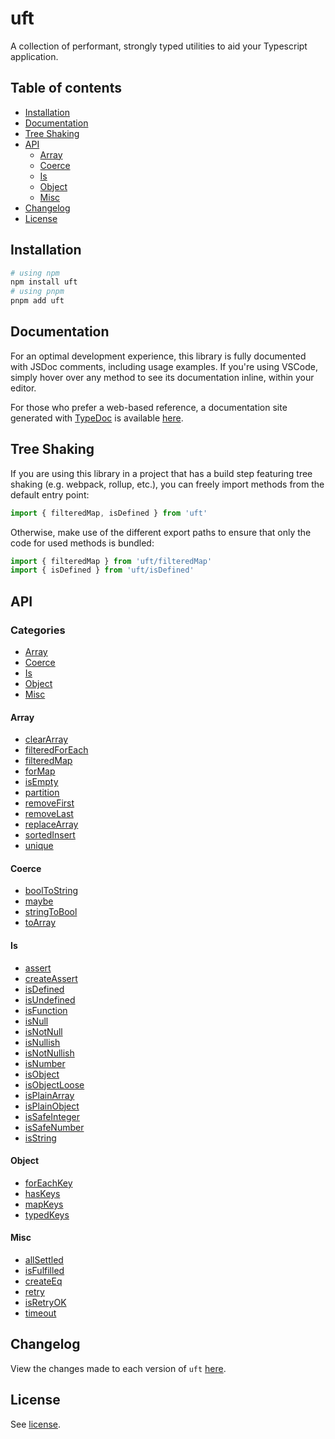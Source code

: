 # uft

A collection of performant, strongly typed utilities to aid your Typescript application.

## Table of contents

- [Installation](#installation)
- [Documentation](#documentation)
- [Tree Shaking](#tree-shaking)
- [API](#api)
  - [Array](#array)
  - [Coerce](#coerce)
  - [Is](#is)
  - [Object](#object)
  - [Misc](#misc)
- [Changelog](#changelog)
- [License](#license)

## Installation

```bash
# using npm
npm install uft
# using pnpm
pnpm add uft
```

## Documentation

For an optimal development experience, this library is fully documented with JSDoc comments, including usage examples. If you're using VSCode, simply hover over any method to see its documentation inline, within your editor.

For those who prefer a web-based reference, a documentation site generated with [TypeDoc](https://github.com/TypeStrong/typedoc) is available [here](https://reiss-d.github.io/uft/modules.html).

## Tree Shaking

If you are using this library in a project that has a build step featuring tree shaking (e.g. webpack, rollup, etc.), you can freely import methods from the default entry point:

```ts
import { filteredMap, isDefined } from 'uft'
```

Otherwise, make use of the different export paths to ensure that only the code for used methods is bundled:

```ts
import { filteredMap } from 'uft/filteredMap'
import { isDefined } from 'uft/isDefined'
```

## API

### Categories

- [Array](#array)
- [Coerce](#coerce)
- [Is](#is)
- [Object](#object)
- [Misc](#misc)

#### Array

- [clearArray](https://reiss-d.github.io/uft/functions/clearArray)
- [filteredForEach](https://reiss-d.github.io/uft/functions/filteredForEach)
- [filteredMap](https://reiss-d.github.io/uft/functions/filteredMap)
- [forMap](https://reiss-d.github.io/uft/functions/forMap)
- [isEmpty](https://reiss-d.github.io/uft/functions/isEmpty)
- [partition](https://reiss-d.github.io/uft/functions/partition)
- [removeFirst](https://reiss-d.github.io/uft/functions/removeFirst)
- [removeLast](https://reiss-d.github.io/uft/functions/removeLast)
- [replaceArray](https://reiss-d.github.io/uft/functions/replaceArray)
- [sortedInsert](https://reiss-d.github.io/uft/functions/sortedInsert)
- [unique](https://reiss-d.github.io/uft/functions/unique)

#### Coerce

- [boolToString](https://reiss-d.github.io/uft/functions/boolToString)
- [maybe](https://reiss-d.github.io/uft/functions/maybe)
- [stringToBool](https://reiss-d.github.io/uft/functions/stringToBool)
- [toArray](https://reiss-d.github.io/uft/functions/toArray)

#### Is

- [assert](https://reiss-d.github.io/uft/functions/assert-1)
- [createAssert](https://reiss-d.github.io/uft/functions/createAssert)
- [isDefined](https://reiss-d.github.io/uft/functions/isDefined)
- [isUndefined](https://reiss-d.github.io/uft/functions/isUndefined)
- [isFunction](https://reiss-d.github.io/uft/functions/isFunction)
- [isNull](https://reiss-d.github.io/uft/functions/isNull)
- [isNotNull](https://reiss-d.github.io/uft/functions/isNotNull)
- [isNullish](https://reiss-d.github.io/uft/functions/isNullish)
- [isNotNullish](https://reiss-d.github.io/uft/functions/isNotNullish)
- [isNumber](https://reiss-d.github.io/uft/functions/isNumber)
- [isObject](https://reiss-d.github.io/uft/functions/isObject)
- [isObjectLoose](https://reiss-d.github.io/uft/functions/isObjectLoose)
- [isPlainArray](https://reiss-d.github.io/uft/functions/isPlainArray)
- [isPlainObject](https://reiss-d.github.io/uft/functions/isPlainObject)
- [isSafeInteger](https://reiss-d.github.io/uft/functions/isSafeInteger)
- [isSafeNumber](https://reiss-d.github.io/uft/functions/isSafeNumber)
- [isString](https://reiss-d.github.io/uft/functions/isString)

#### Object

- [forEachKey](https://reiss-d.github.io/uft/functions/forEachKey)
- [hasKeys](https://reiss-d.github.io/uft/functions/hasKeys)
- [mapKeys](https://reiss-d.github.io/uft/functions/mapKeys)
- [typedKeys](https://reiss-d.github.io/uft/functions/typedKeys)

#### Misc

- [allSettled](https://reiss-d.github.io/uft/functions/allSettled)
- [isFulfilled](https://reiss-d.github.io/uft/functions/isFulfilled)
- [createEq](https://reiss-d.github.io/uft/functions/createEq)
- [retry](https://reiss-d.github.io/uft/functions/retry)
- [isRetryOK](https://reiss-d.github.io/uft/functions/isRetryOK)
- [timeout](https://reiss-d.github.io/uft/functions/timeout)

## Changelog

View the changes made to each version of `uft` [here](./packages/uft/CHANGELOG.md).

## License

See [license](./LICENSE).
